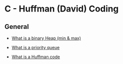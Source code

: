 # **C - Huffman (David) Coding**

## **General**

- [What is a binary Heap (min & max)](Learnings.md#1)

- [What is a priority queue](Learnings.md#2)

- [What is a Huffman code](Learnings.md#3)
